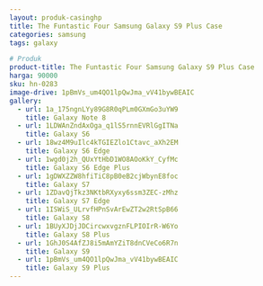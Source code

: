 ```yaml
---
layout: produk-casinghp
title: The Funtastic Four Samsung Galaxy S9 Plus Case
categories: samsung
tags: galaxy

# Produk
product-title: The Funtastic Four Samsung Galaxy S9 Plus Case
harga: 90000
sku: hn-0283
image-drive: 1pBmVs_um4QO1lpQwJma_vV41bywBEAIC
gallery:
  - url: 1a_175ngnLYy89G8R0qPLm0GXmGo3uYW9
    title: Galaxy Note 8
  - url: 1LDWAnZndAxOga_q1lS5rnnEVRlGgITNa
    title: Galaxy S6
  - url: 18wz4M9uIlc4kTGIEZlo1Ctavc_aXh2EM
    title: Galaxy S6 Edge
  - url: 1wgd0j2h_QUxYtHbD1WO8AOoKkY_CyfMc
    title: Galaxy S6 Edge Plus
  - url: 1gDWXZZW8hfiTiC8pB0eB2cjWbynE8foc
    title: Galaxy S7
  - url: 1ZDavQjTkz3NKtbRXyxy6ssm3ZEC-zMhz
    title: Galaxy S7 Edge
  - url: 1ISWiS_ULrvfHPnSvArEwZT2w2RtSpB66
    title: Galaxy S8
  - url: 1BUyXJDjJDCircwxvgznFLPIOIrR-W6Yo
    title: Galaxy S8 Plus
  - url: 1GhJ0S4AfZJ8i5mAmYZiT8dnCVeCo6R7n
    title: Galaxy S9
  - url: 1pBmVs_um4QO1lpQwJma_vV41bywBEAIC
    title: Galaxy S9 Plus
---
```

